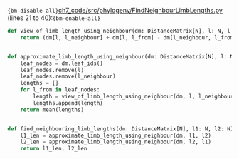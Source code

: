 `{bm-disable-all}`[ch7_code/src/phylogeny/FindNeighbourLimbLengths.py](ch7_code/src/phylogeny/FindNeighbourLimbLengths.py) (lines 21 to 40):`{bm-enable-all}`

```python
def view_of_limb_length_using_neighbour(dm: DistanceMatrix[N], l: N, l_neighbour: N, l_from: N) -> float:
    return (dm[l, l_neighbour] + dm[l, l_from] - dm[l_neighbour, l_from]) / 2


def approximate_limb_length_using_neighbour(dm: DistanceMatrix[N], l: N, l_neighbour: N) -> float:
    leaf_nodes = dm.leaf_ids()
    leaf_nodes.remove(l)
    leaf_nodes.remove(l_neighbour)
    lengths = []
    for l_from in leaf_nodes:
        length = view_of_limb_length_using_neighbour(dm, l, l_neighbour, l_from)
        lengths.append(length)
    return mean(lengths)


def find_neighbouring_limb_lengths(dm: DistanceMatrix[N], l1: N, l2: N) -> tuple[float, float]:
    l1_len = approximate_limb_length_using_neighbour(dm, l1, l2)
    l2_len = approximate_limb_length_using_neighbour(dm, l2, l1)
    return l1_len, l2_len
```